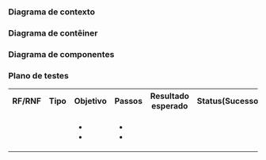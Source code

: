 ### Diagrama de contexto

### Diagrama de contêiner

### Diagrama de componentes

### Plano de testes

<table>
 <tr>
  <th>RF/RNF</th>
  <th>Tipo</th>
  <th>Objetivo</th>
  <th>Passos</th>
  <th>Resultado esperado</th>
  <th>Status(Sucesso/Falha)</th>
 </tr>
 <tr>
  <td></td>
  <td></td>
  <td>
    <ul>
       <li></li>
       <li></li>
    </ul>
  </td>
  <td>
   <ul>
       <li></li>
       <li></li>
    </ul>
  </td>
  <td></td>
  <td></td>
 </tr>
